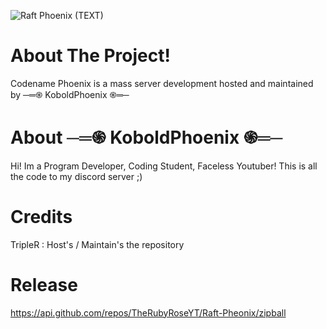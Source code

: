 ![Raft Phoenix (TEXT)](https://user-images.githubusercontent.com/86506277/143665489-bdddfa41-7bd2-45e4-a4eb-2597ff6f95f7.png)

# About The Project!
Codename Phoenix is a mass server development hosted and maintained by ─═֍ KoboldPhoenix ֍═─

# About ─═֍ KoboldPhoenix ֍═─
Hi! Im a Program Developer, Coding Student, Faceless Youtuber! This is all the code to my discord server ;)

# Credits
TripleR : Host's / Maintain's the repository

# Release
https://api.github.com/repos/TheRubyRoseYT/Raft-Pheonix/zipball
